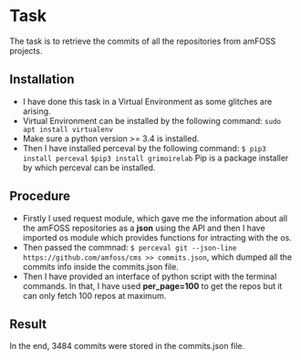 # Task
The task is to retrieve the commits of all the repositories from amFOSS projects.

## Installation
- I have done this task in a Virtual Environment as some glitches are arising.
- Virtual Environment can be installed by the following command: `sudo apt install virtualenv`
- Make sure a python version >= 3.4 is installed.
- Then I have installed perceval by the following command:
  `$ pip3 install perceval`
  `$pip3 install grimoirelab`
  Pip is a package installer by which perceval can be installed.
 
## Procedure
- Firstly I used request module, which gave me the information about all the amFOSS repositories as a **json** using the API and then I have imported os module which provides functions for intracting with the os.
- Then passed the commnad:  `$ perceval git --json-line https://github.com/amfoss/cms >> commits.json`, which dumped all the commits info inside the commits.json file.
- Then I have provided an interface of python script with the terminal commands. In that, I have used **per_page=100** to get the repos but it can only fetch 100 repos at maximum.

## Result
In the end, 3484 commits were stored in the commits.json file.
